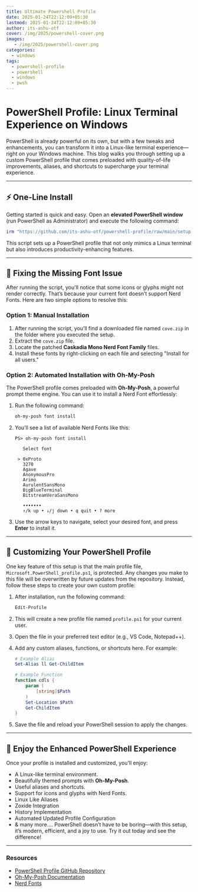 ```yaml
---
title: Ultimate Powershell Profile
date: 2025-01-24T22:12:09+05:30
lastmod: 2025-01-24T22:12:09+05:30
author: its-ashu-otf
cover: /img/2025/powershell-cover.png
images:
   - /img/2025/powershell-cover.png
categories:
  - windows
tags:
  - powershell-profile
  - powershell
  - windows
  - pwsh
---
```


# PowerShell Profile: Linux Terminal Experience on Windows

PowerShell is already powerful on its own, but with a few tweaks and enhancements, you can transform it into a Linux-like terminal experience—right on your Windows machine. This blog walks you through setting up a custom PowerShell profile that comes preloaded with quality-of-life improvements, aliases, and shortcuts to supercharge your terminal experience.

---

## ⚡ One-Line Install

Getting started is quick and easy. Open an **elevated PowerShell window** (run PowerShell as Administrator) and execute the following command:

```powershell
irm "https://github.com/its-ashu-otf/powershell-profile/raw/main/setup.ps1" | iex
```

This script sets up a PowerShell profile that not only mimics a Linux terminal but also introduces productivity-enhancing features.

---

## 🔧 Fixing the Missing Font Issue

After running the script, you'll notice that some icons or glyphs might not render correctly. That’s because your current font doesn’t support Nerd Fonts. Here are two simple options to resolve this:

### Option 1: Manual Installation

1. After running the script, you’ll find a downloaded file named `cove.zip` in the folder where you executed the setup.
2. Extract the `cove.zip` file.
3. Locate the patched **Caskadia Mono Nerd Font Family** files.
4. Install these fonts by right-clicking on each file and selecting "Install for all users."

### Option 2: Automated Installation with Oh-My-Posh

The PowerShell profile comes preloaded with **Oh-My-Posh**, a powerful prompt theme engine. You can use it to install a Nerd Font effortlessly:

1. Run the following command:
    
    ```powershell
    oh-my-posh font install
    ```
    
2. You’ll see a list of available Nerd Fonts like this:
    
    ```
    PS> oh-my-posh font install
    
       Select font
    
     > 0xProto
       3270
       Agave
       AnonymousPro
       Arimo
       AurulentSansMono
       BigBlueTerminal
       BitstreamVeraSansMono
    
       •••••••
       ↑/k up • ↓/j down • q quit • ? more
    ```
    
3. Use the arrow keys to navigate, select your desired font, and press **Enter** to install it.
    

---

## 🎨 Customizing Your PowerShell Profile

One key feature of this setup is that the main profile file, `Microsoft.PowerShell_profile.ps1`, is protected. Any changes you make to this file will be overwritten by future updates from the repository. Instead, follow these steps to create your own custom profile:

1. After installation, run the following command:
    
    ```powershell
    Edit-Profile
    ```
    
2. This will create a new profile file named `profile.ps1` for your current user.
    
3. Open the file in your preferred text editor (e.g., VS Code, Notepad++).
    
4. Add any custom aliases, functions, or shortcuts here. For example:
    
    ```powershell
    # Example Alias
    Set-Alias ll Get-ChildItem
    
    # Example Function
    function cdls {
        param (
            [string]$Path
        )
        Set-Location $Path
        Get-ChildItem
    }
    ```
    
5. Save the file and reload your PowerShell session to apply the changes.
    

---

## 🚀 Enjoy the Enhanced PowerShell Experience

Once your profile is installed and customized, you’ll enjoy:

- A Linux-like terminal environment.
- Beautifully themed prompts with **Oh-My-Posh**.
- Useful aliases and shortcuts.
- Support for icons and glyphs with Nerd Fonts.
- Linux Like Aliases
- Zoxide Integration
- History Implementation
- Automated Updated Profile Configuration
- & many more....
PowerShell doesn’t have to be boring—with this setup, it’s modern, efficient, and a joy to use. Try it out today and see the difference!

---

### Resources

- [PowerShell Profile GitHub Repository](https://github.com/its-ashu-otf/powershell-profile)
- [Oh-My-Posh Documentation](https://ohmyposh.dev/)
- [Nerd Fonts](https://www.nerdfonts.com/)